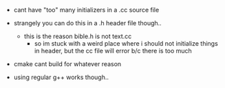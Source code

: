 - cant have "too" many initializers in a .cc source file
 - strangely you can do this in a .h header file though..
   - this is the reason bible.h is not text.cc
     - so im stuck with a weird place where i should not initialize things in header, but the cc file will error b/c there is too much

- cmake cant build for whatever reason
 - using regular g++ works though..

